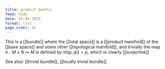 ```yaml
---
title: product bundle
feed: hide
date: 19-04-2023
format: list
page_order: 42
---
```



This is a [[bundle]] where the [[total space]] is a [[product manifold]] of the [[base space]] and some other [[topological manifold]], and trivially the map $\pi: M\times N\mapsto M$ is defined by $\pi((p,q)) = p$, which is clearly [[surjective]]

See also: [[trivial bundle]], [[locally trivial bundle]]